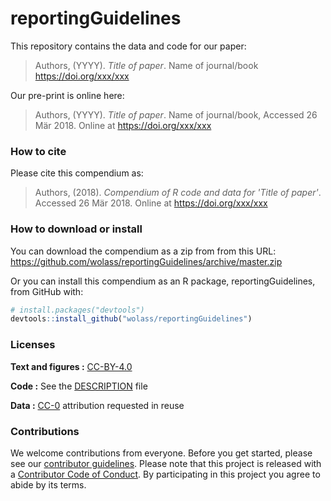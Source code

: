 
<!-- README.md is generated from README.Rmd. Please edit that file -->
reportingGuidelines
===================

This repository contains the data and code for our paper:

> Authors, (YYYY). *Title of paper*. Name of journal/book <https://doi.org/xxx/xxx>

Our pre-print is online here:

> Authors, (YYYY). *Title of paper*. Name of journal/book, Accessed 26 Mär 2018. Online at <https://doi.org/xxx/xxx>

### How to cite

Please cite this compendium as:

> Authors, (2018). *Compendium of R code and data for 'Title of paper'*. Accessed 26 Mär 2018. Online at <https://doi.org/xxx/xxx>

### How to download or install

You can download the compendium as a zip from from this URL: <https://github.com/wolass/reportingGuidelines/archive/master.zip>

Or you can install this compendium as an R package, reportingGuidelines, from GitHub with:

``` r
# install.packages("devtools")
devtools::install_github("wolass/reportingGuidelines")
```

### Licenses

**Text and figures :** [CC-BY-4.0](http://creativecommons.org/licenses/by/4.0/)

**Code :** See the [DESCRIPTION](DESCRIPTION) file

**Data :** [CC-0](http://creativecommons.org/publicdomain/zero/1.0/) attribution requested in reuse

### Contributions

We welcome contributions from everyone. Before you get started, please see our [contributor guidelines](CONTRIBUTING.md). Please note that this project is released with a [Contributor Code of Conduct](CONDUCT.md). By participating in this project you agree to abide by its terms.
